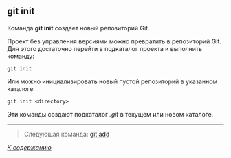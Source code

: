 ## git init

Команда **git init** создает новый репозиторий Git. 

Проект без управления версиями можно превратить в репозиторий Git. Для этого достаточно перейти в подкаталог проекта и выполнить команду:

```bash= 
git init
```

Или можно инициализировать новый пустой репозиторий в указанном каталоге:

```bash= 
git init <directory>
```
Эти команды создают подкаталог *.git* в текущем или новом каталоге.

---

> Следующая команда: [git add](add.md)

*[К содержанию](readme.md)*